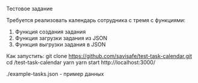 Тестовое задание

Требуется реализовать календарь сотрудника с тремя с функциями:
1. Функция создания задания
2. Функция загрузки задания из JSON
3. Функция выгрузки задания в JSON

Как запустить:
git clone https://github.com/savisafe/test-task-calendar.git
cd /test-task-calendar
yarn
yarn start
http://localhost:3000/

./example-tasks.json - пример данных
